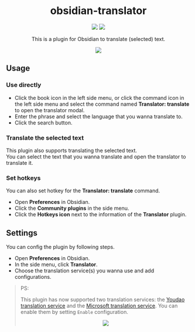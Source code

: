 <!--
 * @Author: luhaifeng666 youzui@hotmail.com
 * @Date: 2022-08-09 11:38:39
 * @LastEditors: luhaifeng666
 * @LastEditTime: 2022-08-17 23:18:26
 * @Description: 
-->
<h1 align="center"> obsidian-translator </h1>

<p align="center">
  <img src="https://img.shields.io/badge/obsidian--translator-v0.2.1-yellow">
  <img src="https://img.shields.io/badge/node-v14.17.0%2B-green">
</p>

<p align="center"> This is a plugin for Obsidian to translate (selected) text. </p>

<p align="center">

<img src="https://user-images.githubusercontent.com/9375823/167259183-2702dceb-72d3-4ecd-9a07-df4cb06fd932.png" />

</p>

## Usage

### Use directly

- Click the book icon in the left side menu, or click the command icon in the left side menu and select the command named **Translator: translate** to open the translator modal.
- Enter the phrase and select the language that you wanna translate to.
- Click the search button.

### Translate the selected text

This plugin also supports translating the selected text.<br>
You can select the text that you wanna translate and open the translator to translate it.

### Set hotkeys

You can also set hotkey for the **Translator: translate** command.

- Open **Preferences** in Obsidian.
- Click the **Community plugins** in the side menu.
- Click the **Hotkeys icon** next to the information of the **Translator** plugin.

## Settings

You can config the plugin by following steps.

- Open **Preferences** in Obsidian.
- In the side menu, click **Translator**.
- Choose the translation service(s) you wanna use and add configurations.

> PS:
>
> This plugin has now supported two translation services: the [Youdao translation service](https://ai.youdao.com/#/) and the [Microsoft translation service](https://docs.microsoft.com/zh-cn/azure/cognitive-services/translator/quickstart-translator?tabs=csharp). You can enable them by setting `Enable` configuration.
> <p align="center">
>
> <img src="https://user-images.githubusercontent.com/9375823/185175027-c024cb36-332e-4524-8454-7e823f642c8f.png" />
>
> </p>

